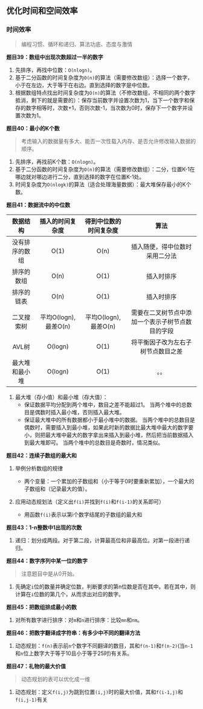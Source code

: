 ## 优化时间和空间效率


### 时间效率

> 编程习惯、循环和递归、算法功底、态度与激情


**题目39：数组中出现次数超过一半的数字**

1. 先排序，再找中位数：`O(nlogn)`。
2. 基于二分函数的时间复杂度为`O(n)`的算法（需要修改数组）：选择一个数字，小于在左边，大于等于在右边。直到选择的数字是中位数。
3. 根据数组特点找出时间复杂度为`O(n)`的算法（不修改数组，不相同的两个数字抵消，剩下的就是需要的）：保存当前数字并设置次数为1，当下一个数字和保存的数字相等时，次数+1，否则次数-1，当次数为0时，保存下一个数字并设置次数为1。


**题目40：最小的K个数**

> 考虑输入的数据量有多大、能否一次性载入内存、是否允许修改输入数据的顺序。

1. 先排序，再找前K个数：`O(nlogn)`。
2. 基于二分函数的时间复杂度为`O(n)`的算法（需要修改数组）：二分，位置K-1在哪边就对哪边进行二分，直到选择的数字在位置K-1处。
3. 时间复杂度为`O(nlogk)`的算法（适合处理海量数据）：最大堆保存最小的K个数。


**题目41：数据流中的中位数**

|数据结构|插入的时间复杂度|得到中位数的时间复杂度|算法|
|:---:|:---:|:---:|:---:|
|没有排序的数组|O(1)|O(n)|插入随便，得中位数时采用二分法|
|排序的数组|O(n)|O(1)|插入时排序|
|排序的链表|O(n)|O(1)|插入时排序|
|二叉搜索树|平均O(logn),最差O(n)|平均O(logn),最差O(n)|需要在二叉树节点中添加一个表示子树节点数目的字段|
|AVL树|O(logn)|O(1)|将平衡因子改为左右子树节点数目之差|
|最大堆和最小堆|O(logn)|O(1)|。。|

1. 最大堆（存小值）和最小堆（存大值）：
    * 保证数据平均分配到两个堆中，数目之差不能超过1。
    当两个堆中的总数目是偶数时插入最小堆，否则插入最大堆。
    * 保证最大堆中的所有数据都小于最小堆中的数据。
    当两个堆中的总数目是偶数时，需要插入到最小堆，如果此时新的数据比最大堆中最大的数字要小，则把最大堆中最大的数字拿出来插入到最小堆，然后把当前数据插入到最大堆即可。
    当两个堆中的总数目是奇数时，情况类似。


**题目42：连续子数组的最大和**

1. 举例分析数组的规律
    * 两个变量：一个累加的子数组和（小于等于0时要重新累加），一个最大的子数组和（记录最大的值）。

2. 应用动态规划法（定义出`f(i)`并找到`f(i)`和`f(i-1)`的关系即可）
    * 用函数`f(i)`表示以第i个数字结尾的子数组的最大和


**题目43：1-n整数中1出现的次数**

1. 递归：划分成两段。对于第二段，计算最高位和非最高位。对第一段进行递归。


**题目44：数字序列中某一位的数字**

> 注意题目中是从0开始。

1. 先确定`i`位的数量并确定位数，判断要求的第n位数是否在其中。若在其中，则计算在`i`位数的第几个，从而求出对应的数字。


**题目45：把数组排成最小的数**

1. 对所有数字进行排序：对`m`和`n`进行排序：比较`mn`和`nm`。


**题目46：把数字翻译成字符串：有多少中不同的翻译方法**

1. 动态规划：`f(n)`表示前`n`个数字不同翻译的数目，其和`f(n-1)`和`f(n-2)`(当`n-1`和`n`位上数字大于等于10且小于等于25时)有关系。


**题目47：礼物的最大价值**

> 动态规划的表可以优化成一维

1. 动态规划：定义`f(i,j)`为跳到位置`(i,j)`时的最大价值，其和`f(i-1,j)`和`f(i,j-1)`有关



